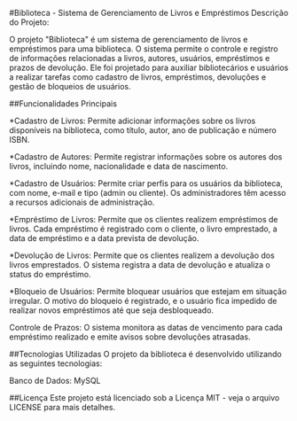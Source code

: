 #Biblioteca - Sistema de Gerenciamento de Livros e Empréstimos
Descrição do Projeto:

O projeto "Biblioteca" é um sistema de gerenciamento de livros e empréstimos para uma biblioteca. O sistema permite o controle e registro de informações relacionadas a livros, autores, usuários, empréstimos e prazos de devolução. Ele foi projetado para auxiliar bibliotecários e usuários a realizar tarefas como cadastro de livros, empréstimos, devoluções e gestão de bloqueios de usuários.

##Funcionalidades Principais


*Cadastro de Livros: Permite adicionar informações sobre os livros disponíveis na biblioteca, como título, autor, ano de publicação e número ISBN.

*Cadastro de Autores: Permite registrar informações sobre os autores dos livros, incluindo nome, nacionalidade e data de nascimento.

*Cadastro de Usuários: Permite criar perfis para os usuários da biblioteca, com nome, e-mail e tipo (admin ou cliente). Os administradores têm acesso a recursos adicionais de administração.

*Empréstimo de Livros: Permite que os clientes realizem empréstimos de livros. Cada empréstimo é registrado com o cliente, o livro emprestado, a data de empréstimo e a data prevista de devolução.

*Devolução de Livros: Permite que os clientes realizem a devolução dos livros emprestados. O sistema registra a data de devolução e atualiza o status do empréstimo.

*Bloqueio de Usuários: Permite bloquear usuários que estejam em situação irregular. O motivo do bloqueio é registrado, e o usuário fica impedido de realizar novos empréstimos até que seja desbloqueado.

Controle de Prazos: O sistema monitora as datas de vencimento para cada empréstimo realizado e emite avisos sobre devoluções atrasadas.

##Tecnologias Utilizadas
O projeto da biblioteca é desenvolvido utilizando as seguintes tecnologias:

Banco de Dados: MySQL

##Licença
Este projeto está licenciado sob a Licença MIT - veja o arquivo LICENSE para mais detalhes.